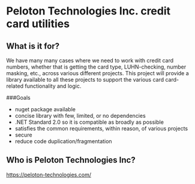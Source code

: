# Peloton Technologies Inc. credit card utilities

## What is it for?
We have many many cases where we need to work with credit card numbers, whether that is getting the card type, LUHN-checking, number masking, etc., across various different projects. This project will provide a library available to all these projects to support the various card card-related functionality and logic.

###Goals
- nuget package available
- concise library with few, limited, or no dependencies
- .NET Standard 2.0 so it is compatible as broadly as possible
- satisfies the common requirements, within reason, of various projects
- secure
- reduce code duplication/fragmentation

## Who is Peloton Technologies Inc?
https://peloton-technologies.com/